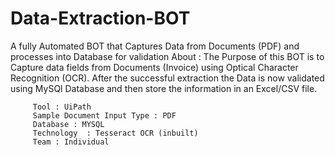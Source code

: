 # Data-Extraction-BOT
A fully Automated BOT that Captures Data from Documents (PDF) and processes into Database for validation
About : The Purpose of this BOT is to Capture data fields from Documents (Invoice) using Optical Character Recognition (OCR).
        After the successful extraction the Data is now validated using MySQl Database and then store the information in an Excel/CSV file.
        
         Tool : UiPath
         Sample Document Input Type : PDF
         Database : MYSQL
         Technology  : Tesseract OCR (inbuilt)
         Team : Individual
         
